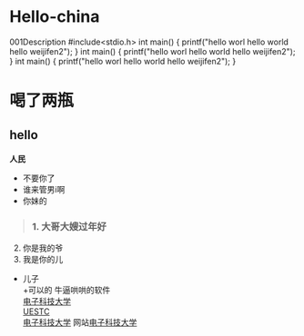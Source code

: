 # Hello-china
001Description
#include<stdio.h>
int main()
{
printf("hello worl hello world hello weijifen2");
}
int main()
{
printf("hello worl hello world hello weijifen2");
}
int main()
{
printf("hello worl hello world hello weijifen2");
}
# 喝了两瓶
## hello
####
####
**人民**
*   不要你了
*   谁来管男i啊
*   你妹的
> ### 1. 大哥大嫂过年好
2. 你是我的爷
3. 我是你的儿

- 儿子  
+可以的 牛逼哄哄的软件  
[电子科技大学](你爸爸)  
[UESTC](这儿)  
[电子科技大学](你爸爸) 
网站[电子科技大学][1]  


[1]:http://www.uestc.edu.cn
 